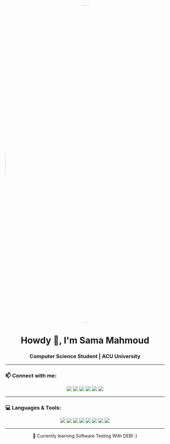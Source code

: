 <p align="center">
  <img src="https://raw.githubusercontent.com/BrunnerLivio/brunnerlivio/refs/heads/master/images/welcome.png" alt="Sama Mahmoud" width="1000" style="border-radius: 50%;">
</p>

<h1 align="center">Howdy 👋, I'm Sama Mahmoud</h1>
<h3 align="center">Computer Science Student | ACU University </h3>

---

### 📫 Connect with me:
 <p align="center">
  <a href="https://github.com/SamaMahmoud05"><img src="https://img.shields.io/badge/GitHub-000?style=for-the-badge&logo=github&logoColor=white"></a>
  <a href="http://linkedin.com/in/sama-mahmoud-86b496336"><img src="https://img.shields.io/badge/LinkedIn-0077B5?style=for-the-badge&logo=linkedin&logoColor=white"></a>
  <a href="https://www.instagram.com/sama_gedo?igsh=MXhzdHY2ZzdscDRycQ%3D%3D&utm_source=qr"><img src="https://img.shields.io/badge/Instagram-E4405F?style=for-the-badge&logo=instagram&logoColor=white"></a>
  <a href="https://x.com/samamah7207138?s=21"><img src="https://img.shields.io/badge/X-000000?style=for-the-badge&logo=x&logoColor=white"></a>
  <a href="https://www.threads.com/@sama_gedo?igshid=NTc4MTIwNjQ2YQ=="><img src="https://img.shields.io/badge/Threads-000000?style=for-the-badge&logo=threads&logoColor=white"></a>
  <a href="mailto:samammm2005@icloud.com"><img src="https://img.shields.io/badge/Email-D14836?style=for-the-badge&logo=gmail&logoColor=white"></a>
</p>


---

### 💻 Languages & Tools:
<p align="center">
  <img src="https://img.shields.io/badge/HTML5-E34F26?style=for-the-badge&logo=html5&logoColor=white">
  <img src="https://img.shields.io/badge/CSS3-1572B6?style=for-the-badge&logo=css3&logoColor=white">
  <img src="https://img.shields.io/badge/JavaScript-F7DF1E?style=for-the-badge&logo=javascript&logoColor=black">
  <img src="https://img.shields.io/badge/Java-007396?style=for-the-badge&logo=java&logoColor=white">
  <img src="https://img.shields.io/badge/Python-3776AB?style=for-the-badge&logo=python&logoColor=white">
  <img src="https://img.shields.io/badge/VS_Code-007ACC?style=for-the-badge&logo=visual-studio-code&logoColor=white">
  <img src="https://img.shields.io/badge/Apache-FCF8F6?style=for-the-badge&logo=apache&logoColor=de4c34">
  <img src="https://img.shields.io/badge/Git-F05032?style=for-the-badge&logo=git&logoColor=white">
</p>


---

<p align="center">🌱 Currently learning Software Testing With DEBI :) </p>

